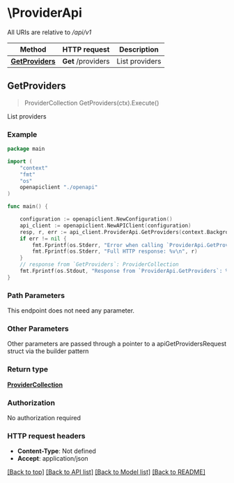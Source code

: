 <!--
 Licensed to the Apache Software Foundation (ASF) under one
 or more contributor license agreements.  See the NOTICE file
 distributed with this work for additional information
 regarding copyright ownership.  The ASF licenses this file
 to you under the Apache License, Version 2.0 (the
 "License"); you may not use this file except in compliance
 with the License.  You may obtain a copy of the License at

   http://www.apache.org/licenses/LICENSE-2.0

 Unless required by applicable law or agreed to in writing,
 software distributed under the License is distributed on an
 "AS IS" BASIS, WITHOUT WARRANTIES OR CONDITIONS OF ANY
 KIND, either express or implied.  See the License for the
 specific language governing permissions and limitations
 under the License.
 -->

# \ProviderApi

All URIs are relative to */api/v1*

Method | HTTP request | Description
------------- | ------------- | -------------
[**GetProviders**](ProviderApi.md#GetProviders) | **Get** /providers | List providers



## GetProviders

> ProviderCollection GetProviders(ctx).Execute()

List providers



### Example

```go
package main

import (
    "context"
    "fmt"
    "os"
    openapiclient "./openapi"
)

func main() {

    configuration := openapiclient.NewConfiguration()
    api_client := openapiclient.NewAPIClient(configuration)
    resp, r, err := api_client.ProviderApi.GetProviders(context.Background()).Execute()
    if err != nil {
        fmt.Fprintf(os.Stderr, "Error when calling `ProviderApi.GetProviders``: %v\n", err)
        fmt.Fprintf(os.Stderr, "Full HTTP response: %v\n", r)
    }
    // response from `GetProviders`: ProviderCollection
    fmt.Fprintf(os.Stdout, "Response from `ProviderApi.GetProviders`: %v\n", resp)
}
```

### Path Parameters

This endpoint does not need any parameter.

### Other Parameters

Other parameters are passed through a pointer to a apiGetProvidersRequest struct via the builder pattern


### Return type

[**ProviderCollection**](ProviderCollection.md)

### Authorization

No authorization required

### HTTP request headers

- **Content-Type**: Not defined
- **Accept**: application/json

[[Back to top]](#) [[Back to API list]](../README.md#documentation-for-api-endpoints)
[[Back to Model list]](../README.md#documentation-for-models)
[[Back to README]](../README.md)

